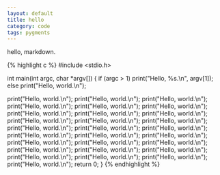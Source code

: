 ```yaml
---
layout: default
title: hello
category: code
tags: pygments
---
```


hello, markdown.

{% highlight c %}
#include <stdio.h>

int main(int argc, char *argv[])
{
  if (argc > 1)
    print("Hello, %s.\n", argv[1]);
  else
    print("Hello, world.\n");

  print("Hello, world.\n");
  print("Hello, world.\n"); print("Hello, world.\n"); print("Hello, world.\n"); print("Hello, world.\n"); print("Hello, world.\n"); print("Hello, world.\n"); print("Hello, world.\n"); print("Hello, world.\n"); print("Hello, world.\n"); print("Hello, world.\n"); print("Hello, world.\n"); print("Hello, world.\n"); print("Hello, world.\n"); print("Hello, world.\n"); print("Hello, world.\n"); print("Hello, world.\n"); print("Hello, world.\n"); print("Hello, world.\n"); print("Hello, world.\n"); print("Hello, world.\n"); print("Hello, world.\n"); print("Hello, world.\n"); print("Hello, world.\n"); print("Hello, world.\n"); print("Hello, world.\n"); print("Hello, world.\n");
  print("Hello, world.\n");
  return 0;
}
{% endhighlight %}
